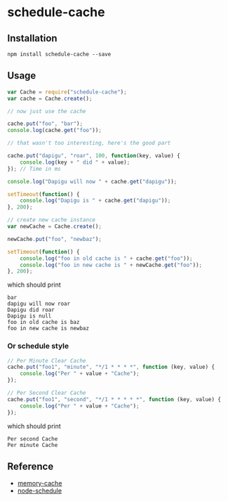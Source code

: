# schedule-cache

## Installation

`npm install schedule-cache --save`

## Usage

```Javascript
var Cache = require("schedule-cache");
var cache = Cache.create();

// now just use the cache

cache.put("foo", "bar");
console.log(cache.get("foo"));

// that wasn't too interesting, here's the good part

cache.put("dapigu", "roar", 100, function(key, value) {
    console.log(key + " did " + value);
}); // Time in ms

console.log("Dapigu will now " + cache.get("dapigu"));

setTimeout(function() {
    console.log("Dapigu is " + cache.get("dapigu"));
}, 200);

// create new cache instance
var newCache = Cache.create();

newCache.put("foo", "newbaz");

setTimeout(function() {
    console.log("foo in old cache is " + cache.get("foo"));
    console.log("foo in new cache is " + newCache.get("foo"));
}, 200);
```

which should print

```
bar
dapigu will now roar
Dapigu did roar
Dapigu is null
foo in old cache is baz
foo in new cache is newbaz
```

### Or schedule style

```Javascript
// Per Minute Clear Cache
cache.put("foo1", "minute", "*/1 * * * *", function (key, value) {
    console.log("Per " + value + "Cache");
});

// Per Second Clear Cache
cache.put("foo1", "second", "*/1 * * * * *", function (key, value) {
    console.log("Per " + value + "Cache");
});
```

which should print

```
Per second Cache
Per minute Cache
```

## Reference

- [memory-cache](https://www.npmjs.com/package/memory-cache)
- [node-schedule](https://www.npmjs.com/package/node-schedule)